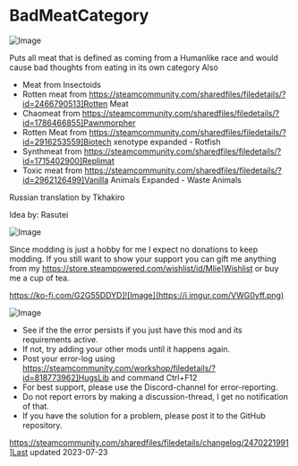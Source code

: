 # BadMeatCategory

![Image](https://i.imgur.com/iCj5o7O.png)


Puts all meat that is defined as coming from a Humanlike race and would cause bad thoughts from eating in its own category 
Also


-  Meat from Insectoids
-  Rotten meat from https://steamcommunity.com/sharedfiles/filedetails/?id=2466790513]Rotten Meat
-  Chaomeat from https://steamcommunity.com/sharedfiles/filedetails/?id=1786466855]Pawnmorpher
-  Rotten Meat from https://steamcommunity.com/sharedfiles/filedetails/?id=2916253559]Biotech xenotype expanded - Rotfish
-  Synthmeat from https://steamcommunity.com/sharedfiles/filedetails/?id=1715402900]Replimat
-  Toxic meat from https://steamcommunity.com/sharedfiles/filedetails/?id=2962126499]Vanilla Animals Expanded - Waste Animals



Russian translation by Tkhakiro

Idea by: Rasutei 
	
![Image](https://i.imgur.com/Ds0rBAD.png)

Since modding is just a hobby for me I expect no donations to keep modding. If you still want to show your support you can gift me anything from my https://store.steampowered.com/wishlist/id/Mlie]Wishlist or buy me a cup of tea.

https://ko-fi.com/G2G55DDYD]![Image](https://i.imgur.com/VWG0yff.png)


![Image](https://i.imgur.com/5xwDG6H.png)



-  See if the the error persists if you just have this mod and its requirements active.
-  If not, try adding your other mods until it happens again.
-  Post your error-log using https://steamcommunity.com/workshop/filedetails/?id=818773962]HugsLib and command Ctrl+F12
-  For best support, please use the Discord-channel for error-reporting.
-  Do not report errors by making a discussion-thread, I get no notification of that.
-  If you have the solution for a problem, please post it to the GitHub repository.


https://steamcommunity.com/sharedfiles/filedetails/changelog/2470221991]Last updated 2023-07-23
